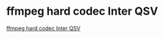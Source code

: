 # ffmpeg hard codec Inter QSV
[ffmpeg hard codec Inter QSV](https://aiwithcloud.com/2022/09/14/ffmpeg_hard_codec_inter_qsv/)